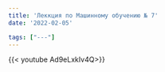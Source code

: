 ```yaml
---
title: 'Леккция по Машинному обучению № 7'
date: '2022-02-05'

tags: ["---"]
---
```



{{< youtube Ad9eLxkIv4Q>}}<br>



<!--more-->

